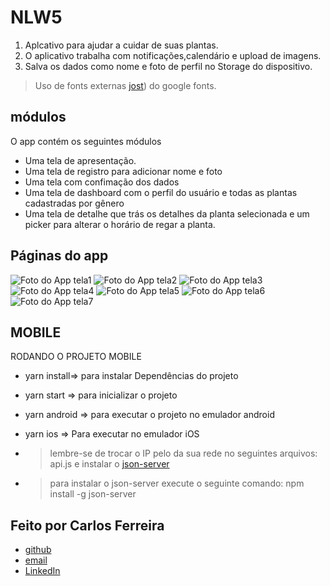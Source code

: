 # NLW5 
1. Aplcativo para ajudar a cuidar de suas plantas.
2. O aplicativo trabalha com notificações,calendário e upload de imagens.
3. Salva os dados como nome e foto de perfil no Storage do dispositivo.
> Uso de fonts externas [jost](https://fonts.google.com/specimen/Jost)) do google fonts.

## módulos

O app contém os seguintes módulos

* Uma tela de apresentação.
* Uma tela de registro para adicionar nome e foto
* Uma tela com confimação dos dados
* Uma tela de dashboard com o perfil do usuário e todas as plantas cadastradas por gênero  
* Uma tela de detalhe que trás os detalhes da planta selecionada e um picker para alterar o horário de regar a planta. 

## Páginas do app
![Foto do App tela1](https://github.com/CarlosSTS/NLW5/blob/master/images/screen1.png)
![Foto do App tela2](https://github.com/CarlosSTS/NLW5/blob/master/images/screen2.png)
![Foto do App tela3](https://github.com/CarlosSTS/NLW5/blob/master/images/screen3.png)
![Foto do App tela4](https://github.com/CarlosSTS/NLW5/blob/master/images/screen4.png)
![Foto do App tela5](https://github.com/CarlosSTS/NLW5/blob/master/images/screen5.png)
![Foto do App tela6](https://github.com/CarlosSTS/NLW5/blob/master/images/screen6.png)
![Foto do App tela7](https://github.com/CarlosSTS/NLW5/blob/master/images/screen7.png)

## MOBILE
RODANDO O PROJETO MOBILE
* yarn install=>  para instalar Dependências do projeto
* yarn start => para inicializar o projeto
* yarn android => para executar o projeto no emulador android
* yarn ios => Para executar no emulador iOS
* > lembre-se de trocar o IP pelo da sua rede no seguintes arquivos: api.js e instalar o [json-server](https://github.com/typicode/json-server)

* > para instalar o json-server execute o seguinte comando: npm install -g json-server

## Feito por Carlos Ferreira
* [github](https://www.github.com/CarlosSTS)
* [email](mailto://carlossts826@gmail.com)
* [LinkedIn](https://www.linkedin.com/in/carlos-ferreira-4b2ba219a/)
